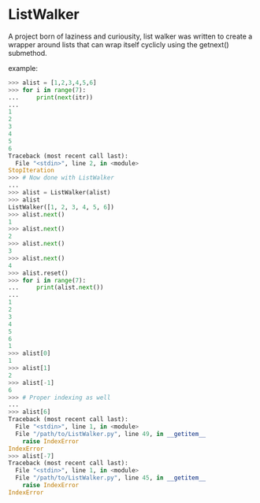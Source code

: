 # ListWalker

A project born of laziness and curiousity, list walker was written to create a
wrapper around lists that can wrap itself cyclicly using the getnext() submethod.

example:

```python  
>>> alist = [1,2,3,4,5,6]
>>> for i in range(7):
...     print(next(itr))
...
1
2
3
4
5
6
Traceback (most recent call last):
  File "<stdin>", line 2, in <module>
StopIteration
>>> # Now done with ListWalker
...
>>> alist = ListWalker(alist)
>>> alist
ListWalker([1, 2, 3, 4, 5, 6])
>>> alist.next()
1
>>> alist.next()
2
>>> alist.next()
3
>>> alist.next()
4
>>> alist.reset()
>>> for i in range(7):
...     print(alist.next())
... 
1
2
3
4
5
6
1
>>> alist[0]
1
>>> alist[1]
2
>>> alist[-1]
6
>>> # Proper indexing as well
...
>>> alist[6]
Traceback (most recent call last):
  File "<stdin>", line 1, in <module>
  File "/path/to/ListWalker.py", line 49, in __getitem__
    raise IndexError        
IndexError
>>> alist[-7]
Traceback (most recent call last):
  File "<stdin>", line 1, in <module>
  File "/path/to/ListWalker.py", line 45, in __getitem__
    raise IndexError
IndexError
```
